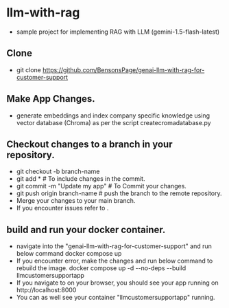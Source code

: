 # llm-with-rag
- sample project for implementing RAG with LLM (gemini-1.5-flash-latest)

## Clone
- git clone https://github.com/BensonsPage/genai-llm-with-rag-for-customer-support

## Make App Changes.
- generate embeddings and index company specific knowledge using vector database (Chroma) as per the script createcromadatabase.py

## Checkout changes to a branch in your repository.
- git checkout -b branch-name
- git add * # To include changes in the commit.
- git commit -m "Update my app" # To Commit your changes.
- git push origin branch-name # push the branch to the remote repository.
- Merge your changes to your main branch.
- If you encounter issues refer to .

## build and run your docker container.
- navigate into the "genai-llm-with-rag-for-customer-support" and run below command
docker compose up 
- If you encounter error, make the changes and run below command to rebuild the image.
docker compose up -d --no-deps --build llmcustomersupportapp
- If you navigate to on your browser, you should see your app running on http://localhost:8000
- You can as well see your container "llmcustomersupportapp" running.

